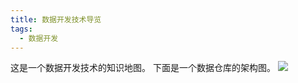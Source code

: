 ```yaml
---
title: 数据开发技术导览
tags:
  - 数据开发
---
```

这是一个数据开发技术的知识地图。
下面是一个数据仓库的架构图。
![](https://pic.xiaozhangstu.com/i/2024/06/14/666c066c464fa.webp)
